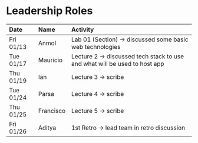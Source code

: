 # Leadership Roles

| Date      | Name      | Activity                                                                  |
| :-------- | :-------- | :------------------------------------------------------------------------ |
| Fri 01/13 | Anmol     | Lab 01 (Section) → discussed some basic web technologies                  |
| Tue 01/17 | Mauricio  | Lecture 2 → discussed tech stack to use and what will be used to host app |
| Thu 01/19 | Ian       | Lecture 3 → scribe                                                        |
| Tue 01/24 | Parsa     | Lecture 4 → scribe                                                        |
| Thu 01/25 | Francisco | Lecture 5 → scribe                                                        |
| Fri 01/26 | Aditya    | 1st Retro → lead team in retro discussion                                 |

